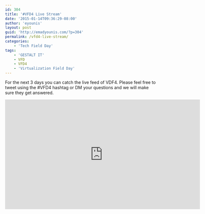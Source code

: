 ```yaml
---
id: 304
title: '#VFD4 Live Stream'
date: '2015-01-14T09:36:29-08:00'
author: 'eyounis'
layout: post
guid: 'http://emadyounis.com/?p=304'
permalink: /vfd4-live-stream/
categories:
    - 'Tech Field Day'
tags:
    - 'GESTALT IT'
    - VFD
    - VFD4
    - 'Virtualization Field Day'
---
```


For the next 3 days you can catch the live feed of VDF4. Please feel free to tweet using the #VFD4 hashtag or DM your questions and we will make sure they get answered.  
<iframe frameborder="0" height="360" loading="lazy" scrolling="no" src="http://new.livestream.com/accounts/6937754/events/3250666/player?width=640&height=360&autoPlay=true&mute=false" width="640"> </iframe>